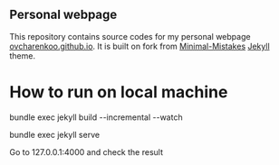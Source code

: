 ## Personal webpage

This repository contains source codes for my personal webpage [ovcharenkoo.github.io](https://ovcharenkoo.github.io/). It is built on fork from [Minimal-Mistakes](https://github.com/mmistakes/minimal-mistakes) [Jekyll](https://jekyllrb.com/) theme.

# How to run on local machine

bundle exec jekyll build --incremental --watch

bundle exec jekyll serve

Go to 127.0.0.1:4000 and check the result 
